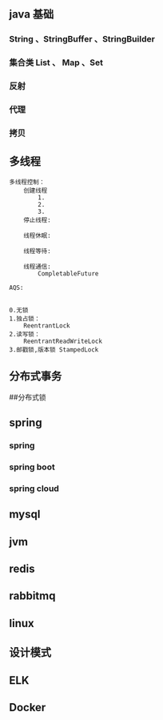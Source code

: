 ## java 基础
### String 、StringBuffer 、StringBuilder

### 集合类 List 、 Map 、Set


### 反射

### 代理

### 拷贝

## 多线程
```text
多线程控制：
    创建线程
        1.
        2.
        3.
    停止线程:
        
    线程休眠:
        
    线程等待:
        
    线程通信:
        CompletableFuture
    
AQS:
    

0.无锁
1.独占锁：
    ReentrantLock
2.读写锁：
    ReentrantReadWriteLock
3.邮戳锁,版本锁 StampedLock

```


## 分布式事务

##分布式锁

## spring

### spring 

### spring boot 

### spring cloud  

## mysql


## jvm

## redis 

## rabbitmq

## linux

## 设计模式

## ELK

## Docker


